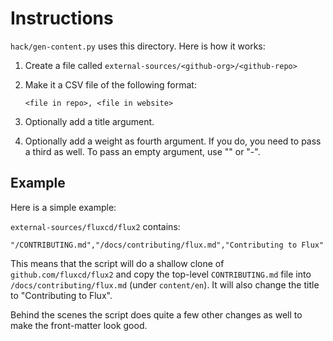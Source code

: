 # Instructions

`hack/gen-content.py` uses this directory. Here is how it works:

1. Create a file called `external-sources/<github-org>/<github-repo>`
1. Make it a CSV file of the following format:

   ```csv
   <file in repo>, <file in website>
   ```

1. Optionally add a title argument.
1. Optionally add a weight as fourth argument. If you do, you need to pass a third as well. To pass an empty argument, use "" or "-".

## Example

Here is a simple example:

`external-sources/fluxcd/flux2` contains:

```csv
"/CONTRIBUTING.md","/docs/contributing/flux.md","Contributing to Flux"
```

This means that the script will do a shallow clone of `github.com/fluxcd/flux2` and copy the top-level `CONTRIBUTING.md` file into `/docs/contributing/flux.md` (under `content/en`). It will also change the title to "Contributing to Flux".

Behind the scenes the script does quite a few other changes as well to make the front-matter look good.
